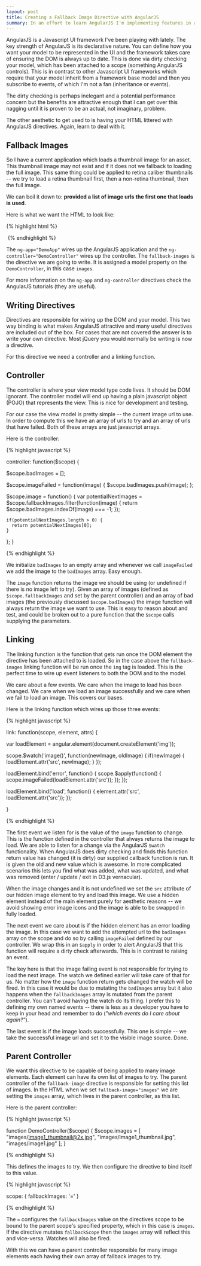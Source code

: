 ```yaml
---
layout: post
title: Creating a Fallback Image Directive with AngularJS
summary: In an effort to learn AngularJS I'm implementing features in a current Javascript Backbone application using AngularJS.  This AngularJS directive takes a list of image URL's and tries each one in succession taking the first success and sets it to the images src tag.
---
```


AngularJS is a Javascript UI framework I've been playing with lately.  The key strength of AngularJS is its declarative nature.  You can define how you want your model to be represented in the UI and the framework takes care of ensuring the DOM is always up to date.  This is done via dirty checking your model, which has been attached to a scope (something AngularJS controls).  This is in contrast to other Javascript UI frameworks which require that your model inherit from a framework base model and then you subscribe to events, of which I'm not a fan (inheritance or events).

The dirty checking is perhaps inelegant and a potential performance concern but the benefits are attractive enough that I can get over this nagging until it is proven to be an actual, not imaginary, problem.

The other aesthetic to get used to is having your HTML littered with AngularJS directives.  Again, learn to deal with it.

Fallback Images
----

So I have a current application which loads a thumbnail image for an asset.  This thumbnail image may not exist and if it does not we fallback to loading the full image.  This same thing could be applied to retina caliber thumbnails -- we try to load a retina thumbnail first, then a non-retina thumbnail, then the full image.

We can boil it down to: **provided a list of image urls the first one that loads is used**.

Here is what we want the HTML to look like:

{% highlight html %}
<body ng-app="DemoApp" ng-controller="DemoController">
  <img fallback-images="images" />
</body>
{% endhighlight %}

The `ng-app="DemoApp"` wires up the AngularJS application and the `ng-controller="DemoController"` wires up the controller.  The `fallback-images` is the directive we are going to write.  It is assigned a model property on the `DemoController`, in this case `images`.

For more information on the `ng-app` and `ng-controller` directives check the AngularJS tutorials (they are useful).

Writing Directives
---

Directives are responsible for wiring up the DOM and your model.  This two way binding is what makes AngularJS attractive and many useful directives are included out of the box.  For cases that are not covered the answer is to write your own directive.  Most jQuery you would normally be writing is now a directive.

For this directive we need a controller and a linking function.

Controller
---

The controller is where your view model type code lives.  It should be DOM ignorant.  The controller model will end up having a plain javascript object (POJO) that represents the view.  This is nice for development and testing.

For our case the view model is pretty simple -- the current image url to use.  In order to compute this we have an array of urls to try and an array of urls that have failed.  Both of these arrays are just javascript arrays.

Here is the controller:

{% highlight javascript %}

controller: function($scope) {

  $scope.badImages = [];

  $scope.imageFailed = function(image) {
    $scope.badImages.push(image);
  };

  $scope.image = function() {
    var potentialNextImages = $scope.fallbackImages.filter(function(image) {
      return $scope.badImages.indexOf(image) === -1;
    });

    if(potentialNextImages.length > 0) {
      return potentialNextImages[0];
    }
  };
}

{% endhighlight %}

We initialize `badImages` to an empty array and whenever we call `imageFailed` we add the image to the `badImages` array.  Easy enough.

The `image` function returns the image we should be using (or undefined if there is no image left to try).  Given an array of images (defined as `$scope.fallbackImages` and set by the parent controller) and an array of bad images (the previously discussed `$scope.badImages`) the image function will always return the image we want to use.  This is easy to reason about and test, and could be broken out to a pure function that the `$scope` calls supplying the parameters.

Linking
---

The linking function is the function that gets run once the DOM element the directive has been attached to is loaded.  So in the case above the `fallback-images` linking function will be run once the `img` tag is loaded.  This is the perfect time to wire up event listeners to both the DOM and to the model.

We care about a few events.  We care when the image to load has been changed.  We care when we load an image successfully and we care when we fail to load an image.  This covers our bases.

Here is the linking function which wires up those three events:

{% highlight javascript %}

link: function(scope, element, attrs) {

  var loadElement = angular.element(document.createElement('img'));

  scope.$watch('image()', function(newImage, oldImage) {
    if(newImage) {
      loadElement.attr('src', newImage);
    }
  });

  loadElement.bind('error', function() {
    scope.$apply(function() { scope.imageFailed(loadElement.attr('src')); });
  });

  loadElement.bind('load', function() {
    element.attr('src', loadElement.attr('src'));
  });

}

{% endhighlight %}

The first event we listen for is the value of the `image` function to change.  This is the function defined in the controller that always returns the image to load.  We are able to listen for a change via the AngularJS `$watch` functionality.  When AngularJS does dirty checking and finds this function return value has changed (it is dirty) our supplied callback function is run.  It is given the old and new value which is awesome.  In more complicated scenarios this lets you find what was added, what was updated, and what was removed (enter / update / exit in D3.js vernacular).

When the image changes and it is not undefined we set the `src` attribute of our hidden image element to try and load this image.  We use a hidden element instead of the main element purely for aesthetic reasons -- we avoid showing error image icons and the image is able to be swapped in fully loaded.

The next event we care about is if the hidden element has an error loading the image.  In this case we want to add the attempted url to the `badImages` array on the scope and do so by calling `imageFailed` defined by our controller.  We wrap this in an `$apply` in order to alert AngularJS that this function will require a dirty check afterwards.  This is in contrast to raising an event.

The key here is that the image failing event is not responsible for trying to load the next image.  The watch we defined earlier will take care of that for us.  No matter how the `image` function return gets changed the watch will be fired.  In this case it would be due to mutating the `badImages` array but it also happens when the `fallbackImages` array is mutated from the parent controller.  You can't avoid having the watch do its thing.  I prefer this to defining my own named events -- there is less as a developer you have to keep in your head and remember to do (*"which events do I care about again?"*).

The last event is if the image loads successfully.  This one is simple -- we take the successful image url and set it to the visible image source.  Done.

Parent Controller
---

We want this directive to be capable of being applied to many image elements.  Each element can have its own list of images to try.  The parent controller of the `fallback-image` directive is responsible for setting this list of images.  In the HTML when we set `fallback-image="images"` we are setting the `images` array, which lives in the parent controller, as this list.

Here is the parent controller:

{% highlight javascript %}

function DemoController($scope) {
  $scope.images = [
    "images/image1_thumbnail@2x.jpg",
    "images/image1_thumbnail.jpg",
    "images/image1.jpg"
  ];
}

{% endhighlight %}

This defines the images to try.  We then configure the directive to bind itself to this value.

{% highlight javascript %}

scope: {
  fallbackImages: '='
}

{% endhighlight %}

The `=` configures the `fallbackImages` value on the directives scope to be bound to the parent scope's specified property, which in this case is `images`.  If the directive mutates `fallbackScope` then the `images` array will reflect this and vice-versa.  Watches will also be fired.

With this we can have a parent controller responsible for many image elements each having their own array of fallback images to try.